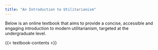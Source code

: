 ```yaml
---
title: "An Introduction to Utilitarianism"
---
```


Below is an online textbook that aims to provide a concise, accessible and engaging introduction to modern utilitarianism, targeted at the undergraduate level.


<div class="textbook-hack">
<div class="homepage-body">
<div class="dark-background">

{{< textbook-contents >}}

</div>
</div>
</div>